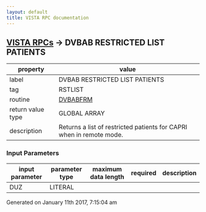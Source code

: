 ```yaml
---
layout: default
title: VISTA RPC documentation
---
```




## [VISTA RPCs](TableOfContent.md) &#8594; DVBAB RESTRICTED LIST PATIENTS 

 property | value 
--- | --- 
 label | DVBAB RESTRICTED LIST PATIENTS
 tag | RSTLIST
 routine | [DVBABFRM](http://code.osehra.org/dox/Routine_DVBABFRM_source.html)
 return value type | GLOBAL ARRAY
 description | Returns a list of restricted patients for CAPRI when in remote mode.

### Input Parameters

| input parameter | parameter type | maximum data length | required | description | 
| --- | --- | --- | --- | --- | 
| DUZ | LITERAL |  |  |  | 




 Generated on January 11th 2017, 7:15:04 am